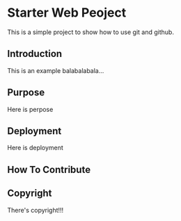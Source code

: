 # Starter Web Peoject

This is a simple project to show how to use git and github.

## Introduction

This is an example balabalabala...

## Purpose

Here is perpose

## Deployment

Here is deployment

## How To Contribute

## Copyright
There's copyright!!!